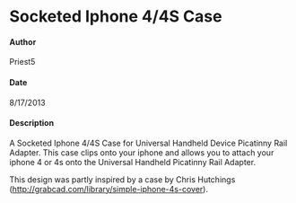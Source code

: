 # Socketed Iphone 4/4S Case

#### Author
Priest5

#### Date
8/17/2013

#### Description
A Socketed Iphone 4/4S Case for Universal Handheld Device Picatinny Rail Adapter. This case clips onto your iphone and allows you to attach your iphone 4 or 4s onto the Universal Handheld Picatinny Rail Adapter.

This design was partly inspired by a case by Chris Hutchings (http://grabcad.com/library/simple-iphone-4s-cover).

